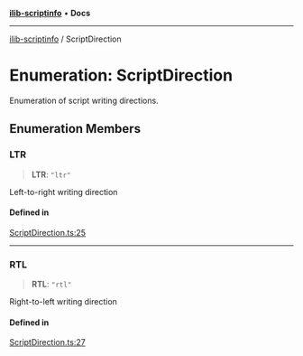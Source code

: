 [**ilib-scriptinfo**](../index.md) • **Docs**

***

[ilib-scriptinfo](../index.md) / ScriptDirection

# Enumeration: ScriptDirection

Enumeration of script writing directions.

## Enumeration Members

### LTR

> **LTR**: `"ltr"`

Left-to-right writing direction

#### Defined in

[ScriptDirection.ts:25](https://github.com/iLib-js/ilib-mono/blob/792cc31c3c0b58d9ce2952f5c37ae16b46acf0bc/packages/ilib-scriptinfo/src/ScriptDirection.ts#L25)

***

### RTL

> **RTL**: `"rtl"`

Right-to-left writing direction

#### Defined in

[ScriptDirection.ts:27](https://github.com/iLib-js/ilib-mono/blob/792cc31c3c0b58d9ce2952f5c37ae16b46acf0bc/packages/ilib-scriptinfo/src/ScriptDirection.ts#L27)
